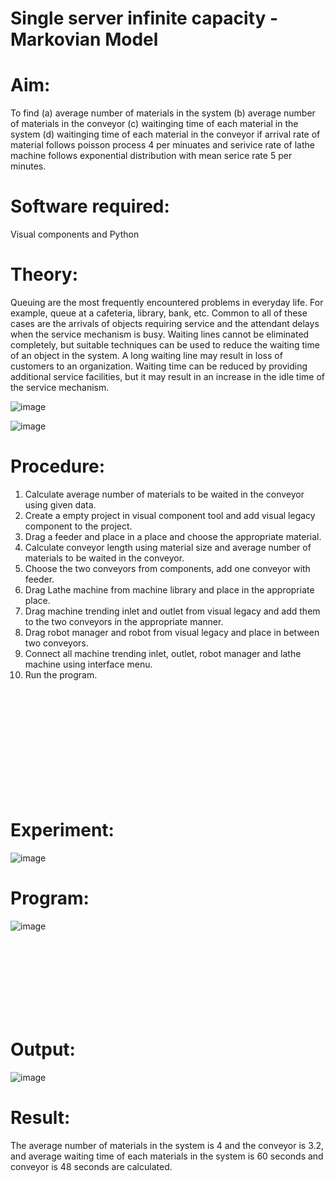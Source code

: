 # Single server infinite capacity - Markovian Model

# Aim: 
To find 
      (a) average  number of materials in the system
      (b) average  number of materials in the conveyor
      (c) waitinging time of each material in the system
      (d) waitinging time of each material in the conveyor
if arrival rate of material  follows poisson process 4 per minuates and serivice rate of lathe machine follows 
exponential distribution with mean serice rate 5 per minutes.


# Software required:  

Visual components and Python

# Theory:

  Queuing are the most frequently encountered problems in everyday life. For example, queue
at a cafeteria, library, bank, etc. Common to all of these cases are the arrivals of objects
requiring service and the attendant delays when the service mechanism is busy. Waiting lines
cannot be eliminated completely, but suitable techniques can be used to reduce the waiting
time of an object in the system. A long waiting line may result in loss of customers to an
organization. Waiting time can be reduced by providing additional service facilities, but it may
result in an increase in the idle time of the service mechanism. 

![image](https://user-images.githubusercontent.com/104613195/173292918-2583e4d3-a3d8-45fa-a577-9d0ebf79f0a5.png)

![image](https://user-images.githubusercontent.com/104613195/173292021-8c3b77dc-a9c2-4179-91ed-17e1db7039df.png)
 
# Procedure:
 
1. Calculate average number of materials to be waited in the conveyor using given data.
2. Create a empty project in visual component tool and add visual legacy component to the project.
3. Drag a feeder and place in a place and choose the appropriate material.
4. Calculate conveyor length using material size and average number of materials to be waited in the conveyor.
5. Choose the two conveyors from components,  add one conveyor with feeder.
6. Drag Lathe machine from machine library and place in the appropriate place.
7. Drag machine trending inlet and outlet from visual legacy and add them to the two conveyors in the appropriate manner.
8. Drag robot manager and robot from visual legacy and place in between two conveyors.
9. Connect all machine trending  inlet, outlet, robot manager and lathe machine using interface menu.
10. Run the program.

<br><br><br><br><br><br><br><br><br><br>

# Experiment:

![image](https://user-images.githubusercontent.com/104613195/175239086-d102fbc4-bc83-418d-8816-4c48fdbc9120.png)

# Program:

![image](https://user-images.githubusercontent.com/104613195/175240494-46c23d4d-ddc7-43ae-8fbc-c7da9edb2c83.png)

<br><br><br><br><br><br><br>

#  Output:

![image](https://user-images.githubusercontent.com/104613195/175240669-9eef6924-f33e-46f9-9c01-988b58480ce3.png)

# Result:
 
The average number of materials in the system is 4 and the conveyor is 3.2, and average waiting time of each materials in the system is 60 seconds and conveyor is 48 seconds are calculated.
